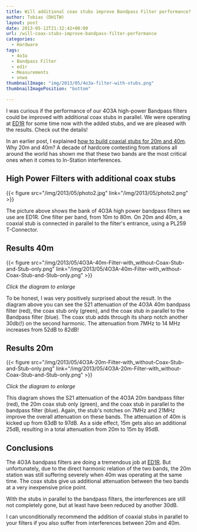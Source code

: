 ```yaml
---
title: Will additional coax stubs improve Bandpass Filter performance?
author: Tobias (DH1TW)
layout: post
date: 2013-05-12T21:32:42+00:00
url: /will-coax-stubs-improve-bandpass-filter-performance
categories:
  - Hardware
tags:
  - 4o3a
  - Bandpass Filter
  - ed1r
  - Measurements
  - vnwa
thumbnailImage: "img/2013/05/4o3a-filter-with-stubs.png"
thumbnailImagePosition: "bottom"

---
```


I was curious if the performance of our 4O3A high-power Bandpass filters could be improved with additional coax stubs in parallel. We were operating at [ED1R][2] for some time now with the added stubs, and we are pleased with the results. Check out the details!

<!--more-->

In an earlier post, I explained [how to build coaxial stubs for 20m and 40m][3]. Why 20m and 40m? A decade of hardcore contesting from stations all around the world has shown me that these two bands are the most critical ones when it comes to In-Station interferences.

## High Power Filters with additional coax stubs

{{< figure src="/img/2013/05/photo2.jpg" link="/img/2013/05/photo2.png" >}}

The picture above shows the bank of 4O3A high power bandpass filters we use are ED1R. One filter per band, from 10m to 80m. On 20m and 40m, a coaxial stub is connected in parallel to the filter's entrance, using a PL259 T-Connector.

## Results 40m

{{< figure src="/img/2013/05/4O3A-40m-Filter-with_without-Coax-Stub-and-Stub-only.png"
  link="/img/2013/05/4O3A-40m-Filter-with_without-Coax-Stub-and-Stub-only.png" >}}

_Click the diagram to enlarge_

To be honest, I was very positively surprised about the result. In the diagram above you can see the S21 attenuation of the 4O3A 40m bandpass filter (red), the coax stub only (green), and the coax stub in parallel to the Bandpass filter (blue). The coax stub adds through its sharp notch another 30db(!) on the second harmonic. The attenuation from 7MHz to 14 MHz increases from 52dB to 82dB!

## Results 20m

{{< figure src="/img/2013/05/4O3A-20m-Filter-with_without-Coax-Stub-and-Stub-only.png"
  link="/img/2013/05/4O3A-20m-Filter-with_without-Coax-Stub-and-Stub-only.png" >}}

_Click the diagram to enlarge_

This diagram shows the S21 attenuation of the 4O3A 20m bandpass filter (red), the 20m coax stub only (green), and the coax stub in parallel to the bandpass filter (blue). Again, the stub's notches on 7MHz and 21MHz improve the overall attenuation on these bands. The attenuation of 40m is kicked up from 63dB to 97dB. As a side effect, 15m gets also an additional 25dB, resulting in a total attenuation from 20m to 15m by 95dB.

## Conclusions

The 4O3A bandpass filters are doing a tremendous job at [ED1R][2]. But unfortunately, due to the direct harmonic relation of the two bands, the 20m station was still suffering severely when 40m was operating at the same time. The coax stubs give us additional attenuation between the two bands at a very inexpensive price point.

With the stubs in parallel to the bandpass filters, the interferences are still not completely gone, but at least have been reduced by another 30dB.

I can unconditionally recommend the addition of coaxial stubs in parallel to your filters if you also suffer from interferences between 20m and 40m.

 [1]: https://www.dh1tw.de/will-coax-stubs-improve-bandpass-filter-performance
 [2]: http://www.ed1r.com
 [3]: https://www.dh1tw.de/coax-stubs-for-20m-and-40m